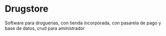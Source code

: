 # Drugstore
Software para droguerias, con tienda incorporada, con pasarela de pago y base de datos, crud para aministrador
